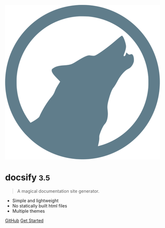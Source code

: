 ![logo](_media/logo.svg)
<style>
  .cover img {
    width: 200px;  /* 自定义大小 */
    height: auto;  /* 保持比例 */
  }
</style>
# docsify <small>3.5</small>

> A magical documentation site generator.

- Simple and lightweight
- No statically built html files
- Multiple themes

[GitHub](https://github.com/WildboarG)
[Get Started](/en-us/README.md)
